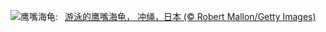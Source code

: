 ![](https://www.bing.com/th?id=OHR.HawksbillTurtle_ZH-CN0562063994_UHD.jpg&w=1000)鹰嘴海龟:&nbsp;&ensp;[游泳的鹰嘴海龟， 冲绳，日本 (© Robert Mallon/Getty Images)](https://www.bing.com/th?id=OHR.HawksbillTurtle_ZH-CN0562063994_UHD.jpg)
<br><br/>
